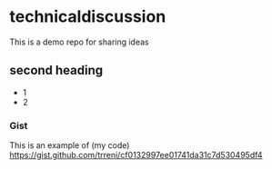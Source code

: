 # technicaldiscussion
This is a demo repo for sharing ideas

## second heading

* 1
* 2

### Gist

This is an example of (my code) https://gist.github.com/trreni/cf0132997ee01741da31c7d530495df4
